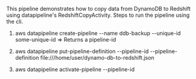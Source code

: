 This pipeline demonstrates how to copy data from DynamoDB to Redshift using  datapipeline's RedshiftCopyActivity. 
Steps to run the pipeline using the cli.

1) aws datapipeline create-pipeline --name ddb-backup --unique-id some-unique-id
  => Returns a pipeline-id 

2) aws datapipeline put-pipeline-definition --pipeline-id <pipeline-id> --pipeline-definition file:///home/user/dynamo-db-to-redshift.json  

3) aws datapipeline activate-pipeline --pipeline-id <pipeline-id>
